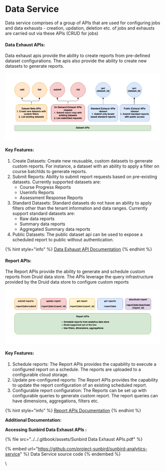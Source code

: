 # Data Service

Data service comprises of a group of APIs that are used for configuring jobs and data exhausts - creation, updation, deletion etc. of jobs and exhausts are carried out via these APIs (CRUD for jobs)



#### Data Exhaust APIs:

Data exhaust apis provide the ability to create reports from pre-defined dataset configurations. The apis also provide the ability to create new datasets to generate reports.

![Data Exhaust/Report APIs](<../../.gitbook/assets/Data Service.png>)

#### Key Features:

1. Create Datasets: Create new reusuable, custom datasets to generate custom reports. For instance, a dataset with an ability to apply a filter on course batchIds to generate reports.
2. Submit Reports: Ability to submit report requests based on pre-existing datasets. Currently supported datasets are:
   * Course Progress Reports
   * Userinfo Reports
   * Assessment Response Reports
3. Standard Datasets: Standard datasets do not have an ability to apply filters other than the tenant information and data ranges. Currently support standard datasets are:
   * Raw data reports
   * Summary data reports
   * Aggregated Summary data reports
4. Public Datasets: The public dataset api can be used to expose a scheduled report to public without authentication.

{% hint style="info" %}
[Data Exhaust API Documentation](http://docs.sunbird.org/latest/apis/dataexhaustapi/index.html)
{% endhint %}

#### Report APIs:

The Report APIs provide the ability to generate and schedule custom reports from Druid data store. The APIs leverage the query infrastructure provided by the Druid data store to configure custom reports

![](<../../.gitbook/assets/Report APIs.png>)

#### Key Features:

1. Schedule reports: The Report APIs provides the capability to execute a configured report on a schedule. The reports are uploaded to a configurable cloud storage.
2. Update pre-configured reports: The Report APIs provides the capability to update the report configuration of an existing scheduled report.
3. Configurable report configuration: The Reports can be set up with configurable queries to generate custom report. The report queries can have dimensions, aggregations, filters etc.

{% hint style="info" %}
[Report APIs Documentation](http://docs.sunbird.org/latest/apis/druidreportapi/index.html)
{% endhint %}



**Additional Documentation:**

**Accessing Sunbird Data Exhaust APIs :**&#x20;

{% file src="../../.gitbook/assets/Sunbird Data Exhaust APIs.pdf" %}

{% embed url="https://github.com/project-sunbird/sunbird-analytics-service" %}
Data Service source code
{% endembed %}

\
